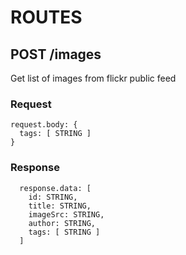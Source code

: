 # ROUTES

## POST /images
  Get list of images from flickr public feed

### Request
  ```
  request.body: {
    tags: [ STRING ]
  }
  ```
  
### Response
```
  response.data: [
    id: STRING,
    title: STRING,
    imageSrc: STRING,
    author: STRING,
    tags: [ STRING ]
  ]
```
